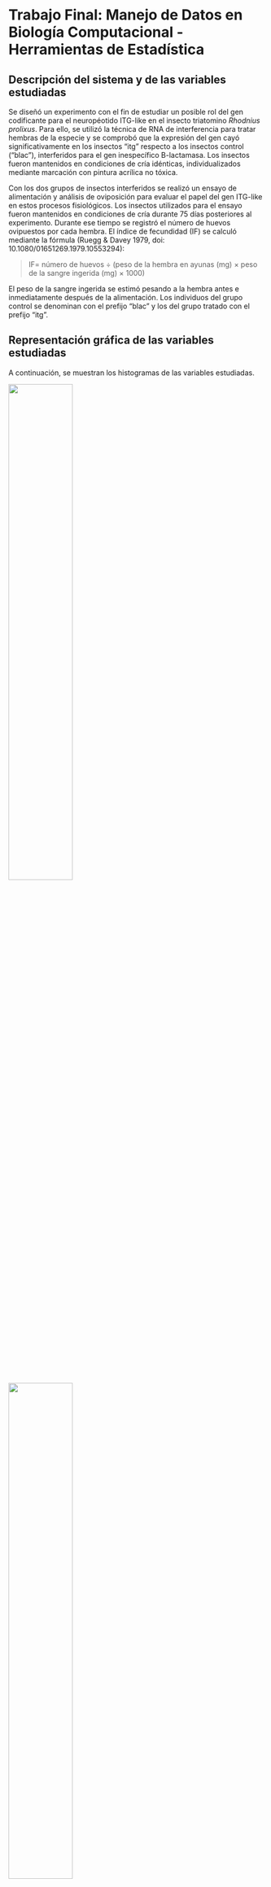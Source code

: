 # Trabajo Final: Manejo de Datos en Biología Computacional - Herramientas de Estadística

## Descripción del sistema y de las variables estudiadas

Se diseñó un experimento con el fin de estudiar un posible rol del gen codificante para el neuropéotido ITG-like en el insecto triatomino _Rhodnius prolixus_. Para ello, se utilizó la técnica de RNA de interferencia para tratar hembras de la especie y se comprobó que la expresión del gen cayó significativamente en los insectos “itg” respecto a los insectos control (“blac”), interferidos para el gen inespecífico B-lactamasa. Los insectos fueron mantenidos en condiciones de cría idénticas, individualizados mediante marcación con pintura acrílica no tóxica.

Con los dos grupos de insectos interferidos se realizó un ensayo de alimentación y análisis de oviposición para evaluar el papel del gen ITG-like en estos procesos fisiológicos. Los insectos utilizados para el ensayo fueron mantenidos en condiciones de cría durante 75 días posteriores al experimento. Durante ese tiempo se registró el número de huevos ovipuestos por cada hembra. El índice de fecundidad (IF) se calculó mediante la fórmula (Ruegg & Davey 1979, doi: 10.1080/01651269.1979.10553294):


> IF= número de huevos ÷ (peso de la hembra en ayunas (mg) × peso de la sangre ingerida (mg) × 1000)


El peso de la sangre ingerida se estimó pesando a la hembra antes e inmediatamente después de la alimentación. Los individuos del grupo control se denominan con el prefijo “blac” y los del grupo tratado con el prefijo “itg”.


## Representación gráfica de las variables estudiadas

A continuación, se muestran los histogramas de las variables estudiadas.

<img src=./peso_sin_alim_histograma.png
     width="50%" 
     height=auto />

<img src=./peso_sing_histograma.png
     width="50%" 
     height=auto />

<img src=./huevos_puestos_histograma.png
     width="50%" 
     height=auto />

<img src=./IF_histograma.png
     width="50%" 
     height=auto />


Dado que el número de individuos en cada grupo es pequeño, no queda graficada de forma clara la distribución de las variables estudiadas.


## Análisis de las medidas características de cada distribución

Dado que las variables medidas son cuantitativas, pueden calcularse una serie de medidas de centralización y dispersión con el fin de obtener una caracterización rápida de la distribución de los datos. Dado que el número de individuos incluidos en el experimento es bajo, la utilidad de estas medidas es limitada.

### Medidas de centralización

#### Media, mediana y moda


En las siguientes tablas se muestran la media, mediana y moda para cada grupo y variable. Para hacer más preciso el cálculo de la moda, se decide redondear los números a dos decimales, a excepción del índice de fecundidad en donde se decide eliminar los decimales para lograr un dato aproximado. En el caso de que no haya una única moda, se muestran todos los valores separados por “;”:

***Peso sin alimentar***

|Característica |Ambos grupos |Grupo control |Grupo interferido |
|---------------|-------------|------------- |------------------|
|Media |0.090878 |0.0916 |0.0903|
|Mediana |0.0912 |0.092 |0.09|
|Moda |0.09 |0.09 |0.09;0.10|


> La media del peso de los insectos utilizados para el estudio es de 0.09 mg, mientras que no parece haber una diferencia importante entre las medias de los insectos separados por grupo experimental. Si bien la media nos indica el valor central de los datos, la observación de una mediana similar nos indica ausencia de valores extremos. La moda es consistente con este resultado, ya que los valores más abundantes son 0.09 a 0.1 mg.


***Sangre ingerida***

|Característica |Ambos grupos |Grupo control |Grupo interferido |
|---------------|-------------|------------- |------------------|
|Media |0.148778 |0.138275 |0.15718 |
|Mediana |0.1454 |0.14465 |0.1483 |
|Moda |0.14;0.15 |0.15 |0.14;0.18 |


> La media del peso del volumen ingerido por ambos grupos es 0.14 mg. Al igual que para la variable anterior, la mediana indica que no hay influencia de valores extremos en ese número. Al observar las medias y modas de los grupos por separados, podría observarse una tendencia de los insectos interferidos a ingerir más volumen de sangre.


***Cantidad de huevos***

|Característica |Ambos grupos |Grupo control |Grupo interferido |
|---------------|-------------|------------- |------------------|
|Media |35.111111 |41.75 |29.8 |
|Mediana |36.0 |45.0 |30.0 |
|Moda |21;22;25;30;36;37;43;47;55 |22;43;47;55 |21;25;30;36;37 |


> En promedio, los insectos en su conjunto ponen 35,1 huevos. Sin embargo, al evaluar las medias de cada grupo por separado, se observa que los insectos del grupo control tienen una media más alta que este número, mientras que los insectos interferidos muestran un valor menor para esta característica. La mediana es similar a la media en el caso de todos los insectos en su conjunto y en el caso del grupo interferido. En el caso de los insectos control, la mediana es mayor, lo que podría indicar la existencia de valores en el extremo inferior.


***Índice de fecundidad***

|Característica |Ambos grupos |Grupo control |Grupo interferido |
|---------------|-------------|------------- |------------------|
|Media |2.652516 |3.287904 |2.144205 |
|Mediana |2.408478 |3.412443 |2.361922 |
|Moda |2 |3 |2 |


> Al igual que para el número de huevos puestos, la media del índice de fecundidad calculado para los insectos interferidos es menor que la calculada para los insectos en su conjunto, mientras que la media de los insectos control es mayor. La mediana es similar a la media en todos los casos.


#### Cálculo de percentiles
No se realiza el cálculo de percentiles porque se cuenta con un bajo número de individuos en el experimento y el resultado no sería informativo.


### Medidas de dispersión

Las medidas de dispersión se calculan para analizar la variabilidad de los datos, lo que nos ayuda a evaluar la representatividad de las medidas de centralización. Tal como se aclaró anteriormente la utilidad de estas medidas es limitada debido al bajo número de individuos utilizados en el experimento.


#### Rango, recorrido intercuartilo (RI), desviación estándar (SD) y varianza

En las siguientes tablas se muestran el rango, recorrido intercuartilo (RI), desviación estándar (SD) y varianza para cada grupo y variable:


***Peso sin alimentar***

|Característica |Ambos grupos |Grupo control |Grupo interferido |
|---------------|-------------|------------- |------------------|
|Rango |0.0300 |0.0300 |0.0200 |
|RI |0.0100 |0.0100 |0.0100 |
|SD |0.0095 |0.0126 |0.0077 |
|Varianza |0.0001 |0.0002 |0.0001 |


> En el caso de esta variable, en consistencia con lo observado para las medidas de centralización no se observa una gran influencia de valores extremos: el rango y el recorrido intercuartilo presentan un valor bajo en todos los casos. La desviación estándar es más alta en los insectos control; dado que en este caso no hay una gran influencia de valores extremos es un estadístico válido para evaluar dispersión. La varianza nos indica que en todos los casos existe muy poca variabilidad de los datos con respecto a la media calculada.


***Sangre ingerida***

|Característica |Ambos grupos |Grupo control |Grupo interferido |
|---------------|-------------|------------- |------------------|
|Rango |0.0700 | 0.0500 |0.0500 |
|RI |0.0200 |0.0100 |0.0400 |
|SD |0.0226 |0.0198 |0.0230 |
|Varianza |0.0005 |0.0004 |0.0005 |


> En el caso de esta variable, se observa una dispersión un poco mayor que para el caso anterior, tal como puede observarse con el rango y la desviación estándar calculados.


***Huevos puestos***

|Característica |Ambos grupos |Grupo control |Grupo interferido |
|---------------|-------------|------------- |------------------|
|Rango |34.0000 | 33.0000 |15.0000 |
|RI |18.0000 |11.2500 |11.0000 |
|SD |11.7414 |14.0801 |6.9065 |
|Varianza |137.8611 |198.2500 |47.7000 |


> En el caso de huevos puestos, se observa una menor dispersión de los datos del grupo interferido en todas las medidas calculadas.


***Indice de fecundidad***

|Característica |Ambos grupos |Grupo control |Grupo interferido |
|---------------|-------------|------------- |------------------|
|Rango |3.1000 |2.2900 |1.2900 |
|RI |1.1000 |0.6800 |0.1700 |
|SD |0.9173 |0.9488 |0.5303 |
|Varianza |0.8415 |0.9002 |0.2812 |


> En el caso del índice de fecundidad, similar a lo observado para la variable analizada anteriormente, se observa una menor dispersión de los datos del grupo interferido en todas las medidas calculadas.


#### Coeficientes de variación, asimetría y curtosis

***Coeficientes de variación para cada grupo y variable***

Para analizar la dispersión de manera comparativa (independientemente de la unidad de medida de la variable), se calculó el coeficiente de variación de Pearson.

|Característica |Ambos grupos |Grupo control |Grupo interferido |
|---------------|-------------|------------- |------------------|
|Peso sin alimentar |0.1042 |0.1375 |0.0853 |
|Sangre ingerida |0.1518 |0.1432 |0.1462 |
|Huevos puestos |0.3344 |0.3372 |0.2318 |
|Índice de fecundidad |0.3458 |0.2886 |0.2473 |


> Se observa una manor variación en el caso del grupo interferido, especialmente para Huevos puestos e Índice de fecundidad.


Para estudiar la simetría de los datos y su concentración con respecto a la medida central, se complementan los análisis anteriores con el calculo de coeficientes de asimetría y curtosis. Sin embargo, tal como se observó en los histogramas graficados, el número de individuos analizado es bajo lo que compromete la utilidad de estos coeficientes.


***Coeficientes de asimetría para cada grupo y variable***

|Característica |Ambos grupos |Grupo control |Grupo interferido |
|---------------|-------------|------------- |------------------|
|Peso sin alimentar |-0.2356 |-0.1892 |-1.1824 |
|Sangre ingerida |0.1183 |-1.6611 |0.4572 |
|Huevos puestos |0.3788 |-1.2493 |-0.2283 |
|Índice de fecundidad |0.4345 |-0.7636 |-2.0583 |


> En el caso de peso sin alimentar, se observa una asimetría a la izquierda (es decir, hacia los valores más bajos de la distribución), especialmente para el grupo interferido. En el caso de la sangre ingerida, los valores de asimetría difieren entre los grupos: se observa una asimetria hacia la derecha para ambos grupos y para el grupo interferido, mientras que ocurre lo contrario para el grupo control. En el caso de huevos puestos e índice de fecundidad, la asimentría es hacia la izquierda para ambos grupos experimentales.


***Coeficientes de curtosis para cada grupo y variable***

|Característica |Ambos grupos |Grupo control |Grupo interferido |
|---------------|-------------|------------- |------------------|
|Peso sin alimentar |0.1860 |1.4398 |1.4266 |
|Sangre ingerida |0.4569 |3.1187 |-2.9980 |
|Huevos puestos |-0.8976 |2.0826 |-2.1256 |
|Índice de fecundidad |0.2569 |1.7243 |4.3544 |


> En el caso de peso sin alimentar, los coeficientes indican una distribución leptocúrtica (mayoría de datos alrededor del valor central). En el caso de la sangre ingerida y huevos puestos, se observa distribución leptocúrtica para el grupo control, mientras que el grupo interferido presenta distribución platicúrtica. La variable índice de fecundidad presenta distribución leptocúrtica en ambos grupos.


## Estimación de intervalos de confianza

Para realizar la estimación de los intervalos de confianza se utilizará la distribución T de student porque la varianza poblacional es desconocida y el n < 30. En la siguiente tabla se muestran los Intervalos de Confianza (95%) estimados en base a cada grupo y variable:

|Característica |Ambos grupos |Grupo control |Grupo interferido |
|---------------|-------------|------------- |------------------|
|Peso sin alimentar |[0.08, 0.1] |[0.07, 0.11] |[0.08, 0.1] |
|Sangre ingerida |[0.13, 0.17] |[0.11, 0.17] |[0.13, 0.19] |
|Huevos puestos |[26.09, 44.14] |[19.35, 64.15] |[21.22, 38.38] |
|Índice de fecundidad |[1.95, 3.36] |[1.78, 4.8] |[1.49, 2.8] |


> Estos datos nos muestran que existe un 95% de probabilidad de que los intervalos calculados contengan el valor real de esa variable en la población.


## Determinación del tamaño de la muestra


Con el fin de determinar si la cantidad de individuos que forman parte del ensayo son suficientes para abordar el análisis de las variables de interés, se realizó una determinación del tamaño de la muestra utilizando la función _TTestIndPower_ de la librería _statsmodels.stats.power_.
              
El tamaño muestral necesario para Peso sin alimentar es: 751

El tamaño muestral necesario para Peso sangre ingerida es: 21

El tamaño muestral necesario para Huevos puestos es: 15

El tamaño muestral necesario para Índice de fecundidad es: 751


> Con los resultados puede concluirse que el número de individuos incluidos en el diseño experimental es muy insuficiente. Si no se hallan diferencias significativas en las comparaciones de medias, los resultados no pueden tomarse como representativos de las poblaciones ya que podrían modificarse (es decir, podrían hallarse diferencias significativas) utilizando un número de individuos mayor.


## Ensayos de hipótesis

### Comparación de medias

Para poder testear la hipótesis de si que el gen ITG-like tiene un rol en la reproducción de la especie estudiada, se planea comparar las medias de las variables analizadas utilizando la prueba de T de student. Para aplicar esta prueba, deben comprobarse una serie de supuestos que se detallan y evalúan a continuación.


***Tipo de datos, independencia de las muestras y número de individuos y grupos analizados***

Se trata de un set de datos cuantitativos, con un tamaño muestral < 30 compuesto por dos grupos de muestras independientes. Estas características son apropiadas para un análisis de comparación de medias por T de student.


***Homocedasticidad***

La homocedasticidad se chequea mediante el test de Levene, planteando las siguientes hipótesis:

H0: Las varianzas de los grupos comparados son homogéneas
H1: Las varianzas de los grupos comparados no son homogéneas

En este caso, se compara para cada variable el grupo control y el interferido. En la siguiente tabla se muestra el resultado del test para cada variable:

|Peso sin alimentar |Sangre ingerida |Huevos puestos |Índice de fecundidad |
|--------------- |------------- |------------- |------------------ |
|[0.416, 0.539] |[0.356, 0.569] |[0.678, 0.437] |[0.701, 0.429] |

> Las varianzas son homogéneas en todos los casos (p > 0.05) por lo que se acepta la hipótesis nula, cumpliéndose este supuesto en todos los casos.


***Normalidad de los datos***

La normalidad se chequea mediante el test de Shapiro-Wilk, planteando las siguientes hipótesis:


H0: La variable se distribuye normalmente
H1: La variable no se distribuye normalmente

Este test se aplica tanto para los grupos por separado, como para los grupos en su conjunto y para cada variable analizada. En la siguiente tabla se muestra el estadístico resultante del test en cada caso, y su correspondiente valor p.

|Variable |Ambos grupos |Grupo control |Grupo interferido |
|---------------|-------------|------------- |------------------|
|Peso sin alimentar |[0.936, 0.548] |[0.964, 0.808] |[0.860, 0.229] |
|Sangre ingerida |[0.934, 0.522] |[0.826, 0.158] |[0.839, 0.163] |
|Huevos puestos |[0.949, 0.680] |[0.916, 0.516] |[0.925, 0.566] |
|Índice de fecundidad |[0.952, 0.713] |[0.947, 0.698] |[0.719, 0.015] |

> A excepción del índice de fecundidad, las variables se distribuyen normalmente (p > 0.05), por lo que se acepta la hipótesis nula. En el caso del IF la hipótesis nula se rechaza con un p = 0.015. Esto puede deberse a que la muestra es muy pequeña: como ya se determinó, el tamaño muestral necesario para analizar esta variable es 751. Para este caso, se realizará una prueba de T y también un test no paramétrico para evaluar los resultados.


#### Prueba de T

Para cada variable, se plantean las siguientes hipótesis:

H0: Las medias de los grupos analizados no son diferentes
H1: Las medias de los grupos analizados son diferentes

Los resultados obtenidos para la prueba de T  para cada variable (estadísitico y valor p asociado) se muestran en la siguiente tabla:

|Peso sin alimentar |Sangre ingerida |Huevos puestos |Índice de fecundidad |
|--------------- |------------- |------------- |------------------ |
|[0.191,0.853] |[-1.300, 0.234] |[1.681, 0.136] |[2.306, 0.054] |

> Como puede observarse, no hay diferencias significativas entre el tamaño de los individuos que forman parte de cada grupo, ni en la cantidad de sangre ingerida por los mismos. Tampoco se observan diferencias en la oviposición. Sin embargo, como se mencionó anteriormente, es importante tener en cuenta que se está trabajando con un número inferior al tamaño muestral requerido para esta comparación, por lo que el resultado podría cambiar con el aumento de individuos. 

> En cuanto al índice de fecundidad, se observa una diferencia significativa con un valor p =0.054. Sin embargo, para esta variable no se observó una distribución normal, lo cual limita la utilidad de la prueba de T aplicada. Si bien es probable que esto se deba a que se está trabajando con un bajo número de individuos, no puede tomarse este resultado como válido. Se realiza a continuación un análisis no paramétrico.


### Análisis no paramétrico

Se elige la prueba U de Mann-Whitney, dado que se trata de datos continuos pertenecientes a dos grupos de muestras independientes con varianzas homogéneas.

	H0: La probabilidad de que una observación al azar del grupo 1 exceda a una observación al azar del grupo 2 es igual a la probabilidad de que una observación al azar del grupo 2 exceda a una observación al azar del grupo 1.
	H1: La probabilidad de que una observación al azar del grupo 1 exceda a una observación al azar del grupo 2 es diferente a la probabilidad de que una observación al azar del grupo 2 exceda a una observación al azar del grupo 1.

> Los resultados obtenidos para este análisis indican que no se puede rechazar la hipótesis nula (p = 0.19, estadístico = 16). Por lo tanto, la distribución de los grupos analizados es la misma.

> Sería deseable aumentar el número de individuos analizados para evaluar si se alcanza la normalidad de los datos y con ellos repetir la prueba de T para tener un resultado confiable sobre la diferencia entre las medias de los grupos.


### Análisis de dependencia de variables categóricas

Con el fin de realizar un análisis de datos categóricos utilizando el mismo set de datos, se realiza una discretización de la variable Índice de Fecundidad. Para ello, se clasifican los índices en alto/bajo, tomando como bajo un Índice de Fecundidad menor a 2.51, y como alto un valor mayor a ese número. Como resultado, se obtiene la siguiente tabla de contingencia:

|------------------ |Grupo control	|Grupo interferido |Total |
|------------------ |------------------ |----------------------- |------- |
|IF bajo (<2.51) |1 |5 |6 |
|IF alto (>2.51) |3 |0 |3 |
|Total |4 |5 |9 |

Para llevar a cabo este análisis se decidió aplicar el test de Fisher debido a que la cantidad de individuos que componen cada grupo es pequeña. Se plantean las siguientes hipótesis:

	H0: El índice de fecundidad es independiente del tratamiento de interferencia.
	H1: El índice de fecundidad depende del tratamiento de interferencia recibido.

> El test de Fisher para la tabla de contingencia analizada arrojó un estadístico de 0 con un p-value de 0.047. Por lo tanto, según este test podemos rechazar la hipótesis nula: el índice de fecundidad depende del tratamiento recibido, con una probabilidad de encontrar este resultado al azar de 4,7%.

> Es importante tener en cuenta que este resultado se obtiene a partir de una clasificación (fecundidad alta/baja) establecida con un punto de corte arbitrario. Asimismo, el número de individuos es muy bajo. Sería deseable aumentar el número de individuos para evaluar la validez del punto de corte establecido.


### Análisis de correlación

Con el fin de evaluar la relación lineal entre el peso sin alimentar y los huevos puestos por cada individuo con respecto a la sangre ingerida, se plantea el cálculo del coeficiente de correlación de Pearson y su correspondiente valor p.

	H0: Las variables no están correlacionadas
	H1: Las variables están correlacionadas

> El resultado del cálculo arrojó un coeficiente de correlación de 0.266 (con un valor de p = 0.487) para las variables _peso sin alimentar_ y _sangre ingerida_, mientras que para _huevos puestos_ y _sangre ingerida_ el coeficiente es de -0.166 (p value = 0.66). A continuación, se muestran los gráficos resultantes, en donde puede visualizarse claramente la falta de correlación:

<img src=./peso_sing_vs_pesp_sin_alim_corr.png
     width="50%" 
     height=auto />

<img src=./huevosp_vs_peso_si_corr.png
     width="50%" 
     height=auto />

> Los resultados nos indican que en ninguno de los dos casos se rechaza la hipótesis nula, por lo que en el set de datos analizados la sangre ingerida no está correlacionada con el peso sin alimentar ni con el número de huevos puestos.

El análisis de correlación se repite utilizando también sólo el grupo control, para descartar que la falta de correlación observada se deba a la influencia del tratamiento que reciben los individuos del grupo tratado. Este análisis tampoco arrojó correlación en ningún caso (con un estadístico de 0.231 y un valor p de 0.768 para el caso de _peso sin alimentar_ y _sangre ingerida_ y un estadístico de  0.124 y un valor p de 0.875 para el caso de _huevos puestos_ y _sangre ingerida_). 

> El Índice de Fecundidad utilizado se compone de estas tres variables y es aceptado como un indicador válido de la fecundidad de estos insectos. Sin embargo, con los datos analizados no se halla correlación entre las variables. Considerando que se está trabajando con un número muy bajo de individuos, es probable que este hecho explique la falta de correlación observada.


## Conclusiones generales

Los datos analizados muestran una tendencia de los insectos interferidos a tener menor fecundidad que los insectos control, lo que indicaría un rol del gen ITG-like en alguno de los procesos relacionados a la fecundidad en la especie estudiada. Para una confirmación estadística válida, sería necesario aumentar el número de individuos incluídos en el experimento. Un número mayor de individuos sería útil también para analizar si para el caso de este diseño experimental es necesario plantear cambios en la forma de calcular el índice de fecundidad.

